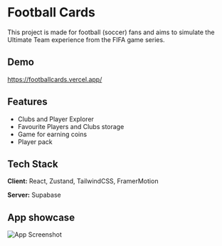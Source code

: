 
# Football Cards

This project is made for football (soccer) fans and aims to simulate the Ultimate Team experience from the FIFA game series.


## Demo

https://footballcards.vercel.app/


## Features

- Clubs and Player Explorer 
- Favourite Players and Clubs storage
- Game for earning coins
- Player pack


## Tech Stack

**Client:** React, Zustand, TailwindCSS, FramerMotion

**Server:** Supabase


## App showcase

![App Screenshot](https://media0.giphy.com/media/v1.Y2lkPTc5MGI3NjExemZmbmExdGV6eW51MXFqa2V2OGJ6M2l2amRla2phMnFlN3hiaWdwaCZlcD12MV9pbnRlcm5hbF9naWZfYnlfaWQmY3Q9Zw/ponAvO5CqhQet2Emuu/giphy.gif)


